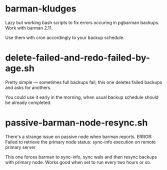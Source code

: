 # barman-kludges
Lazy but working bash scripts to fix errors occuring in pgbarman backups.
Work with barman 2.11.

Use them with cron accordingly to your backup schedule.

# delete-failed-and-redo-failed-by-age.sh
Pretty simple — sometimes full backups fail, this one deletes failed backups and asks for anothers.

You could use it early in the morning, when usual backup schedule should be already completed.

# passive-barman-node-resync.sh
There's a strange issue on passive node when barman reports.
	ERROR: Failed to retrieve the primary node status: sync-info execution on remote primary server

This one forces barman to sync-info, sync wals and then resync backups with primary node.
Works good when set to run every two hours or so.
